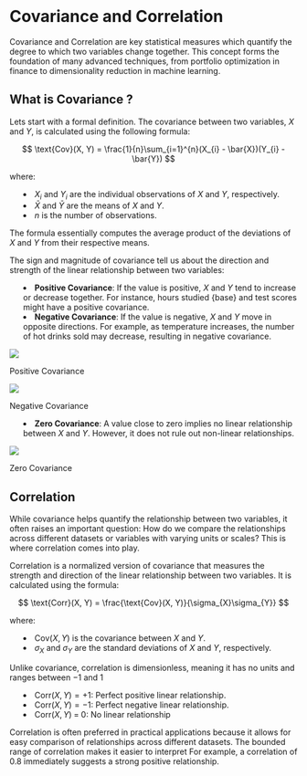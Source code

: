<script>
  import { base } from "$app/paths";
  import {math, display} from 'mathlifier';

  import CovPositive from './cov-positive.png';
  import CovNegative from './cov-negative.png';
  import CovZero from './cov-zero.png';
</script>

<style lang="scss">
  @charset "UTF-8";
  @use 'sass:math';
  @use './variables.scss';

  hr {
    background: variables.$color-accent;
    height: 1px;
    border: 0;
  }

  /* Heading */
  h1,
  h2,
  h3,
  h4,
  h5,
  h6 {
    // check imported weights and styles in gatsby-browser.jsx
    margin: variables.$spacing-12 0 variables.$spacing-6;
    line-height: variables.$line-height-tight;
  }

  h3,
  h4,
  h5,
  h6 {
    font-weight: variables.$font-weight-bold;
  }

  h1 {
    margin-top: 0;
    font-weight: variables.$font-weight-black;
    font-size: variables.$font-size-6;
  }

  h2 {
    font-size: variables.$font-size-5;
    font-weight: variables.$font-weight-semibold;
  }

  h3 {
    font-size: variables.$font-size-4;
  }

  h4 {
    font-size: variables.$font-size-3;
  }

  h5 {
    font-size: variables.$font-size-2;
  }

  h6 {
    font-size: variables.$font-size-1;
  }

  /* Prose */
  p {
    line-height: variables.$line-height-relaxed;
    $baseline-multiplier: 0.179;
    $x-height-multiplier: 0.35;
    margin: variables.$spacing-0 variables.$spacing-0 variables.$spacing-4 variables.$spacing-0;
    padding: variables.$spacing-0;
  }

  ul,
  ol {
    margin-left: variables.$spacing-0;
    margin-right: variables.$spacing-0;
    padding: variables.$spacing-0;
    margin-bottom: variables.$spacing-8;
    list-style-position: inside;
    list-style-type: disc;
  }

  li p {
    display: inline;
  }

  ul li,
  ol li {
    padding-left: variables.$spacing-8;
    margin-bottom: math.div(variables.$spacing-6, 2);
  }

  li > p {
    margin-bottom: math.div(variables.$spacing-8, 2);
  }

  li *:last-child {
    margin-bottom: variables.$spacing-0;
  }

  li > ul {
    margin-left: variables.$spacing-8;
    margin-top: math.div(variables.$spacing-8, 2);
  }

  blockquote {
    color: variables.$color-theme-4;
    margin-left: calc(#{-1 + variables.$spacing-6});
    margin-right: variables.$spacing-8;
    padding: variables.$spacing-0 variables.$spacing-0 variables.$spacing-0 variables.$spacing-6;
    border-left: variables.$spacing-1 solid variables.$color-primary;
    font-size: variables.$font-size-2;
    font-style: italic;
    margin-bottom: variables.$spacing-8;
  }

  blockquote > :last-child {
    margin-bottom: variables.$spacing-0;
  }

  blockquote > ul,
  blockquote > ol {
    list-style-position: inside;
  }

  table {
    width: 100%;
    margin-bottom: variables.$spacing-8;
    border-collapse: collapse;
    border-spacing: 0.25rem;
  }

  table thead tr th {
    border-bottom: 1px solid variables.$color-accent;
  }

  /* Link */
  a {
    color: variables.$color-theme-4;
  }

  a,
  button {
    // browser will not anticipate double click so proceeds with action quicker (300 ms quicker)
    touch-action: manipulation;
  }

  button:focus,
  button:hover {
    cursor: pointer;
  }

  h1 > a {
    color: inherit;
    text-decoration: none;
  }
  h2 > a,
  h3 > a,
  h4 > a,
  h5 > a,
  h6 > a {
    text-decoration: none;
    color: inherit;
  }

  a:hover,
  a:focus {
    text-decoration: none;
  }

  figure {
    margin-bottom: variables.$spacing-6;
    padding-bottom: variables.$spacing-6;
  }

  figure figcaption {
    margin-top: variables.$spacing-2;
  }

  /* Media queries */
  @media (max-width: variables.$desktop-breakpoint) {
    h1 {
      font-size: variables.$mobile-font-size-6;
    }

    h2 {
      font-size: variables.$mobile-font-size-5;
    }

    h3 {
      font-size: variables.$mobile-font-size-4;
    }

    h4 {
      font-size: variables.$mobile-font-size-3;
    }

    h5 {
      font-size: variables.$mobile-font-size-2;
    }

    h6 {
      font-size: variables.$mobile-font-size-1;
    }

    blockquote {
      padding: variables.$spacing-0 variables.$spacing-0 variables.$spacing-0 variables.$spacing-4;
      margin-left: variables.$spacing-0;
    }
    ul,
    ol {
      list-style-position: inside;
    }
  }

  :global(pre.shiki) {
    padding: 15px;
    margin: variables.$spacing-0 variables.$spacing-0 variables.$spacing-4 variables.$spacing-0;
    @apply rounded-lg;
  }
</style>

# Covariance and Correlation

Covariance and Correlation are key statistical measures which quantify the degree to which two variables change together. This concept forms the foundation of many advanced techniques, from portfolio optimization in finance to dimensionality reduction in machine learning.

## What is Covariance ?

Lets start with a formal definition. The covariance between two variables, $X$ and $Y$, is calculated using the following formula:

$$
\text{Cov}(X, Y) = \frac{1}{n}\sum_{i=1}^{n}(X_{i} - \bar{X})(Y_{i} - \bar{Y})
$$

where:
  - $X_{i}​$ and $Y_{i}$ are the individual observations of $X$ and $Y$, respectively.
  - $\bar{X}$ and $\bar{Y}$ are the means of $X$ and $Y$.
  - $n$ is the number of observations.

The formula essentially computes the average product of the deviations of $X$ and $Y$ from their respective means.

The sign and magnitude of covariance tell us about the direction and strength of the linear relationship between two variables:

- **Positive Covariance**: If the value is positive, $X$ and $Y$ tend to increase or decrease together. For instance, hours studied {base} and test scores might have a positive covariance.

- **Negative Covariance**: If the value is negative, $X$ and $Y$ move in opposite directions. For example, as temperature increases, the number of hot drinks sold may decrease, resulting in negative covariance.

<div class="flex w-full max-w-full gap-6 mb-6">
  <div class="flex-1">
    <img class="w-full max-w-full" src={CovPositive}>
    <p class="text-center text-content3 !mt-2">Positive Covariance</p>
  </div>
  <div class="flex-1">
    <img class="w-full max-w-full" src={CovNegative}>
    <p class="text-center text-content3 !mt-2">Negative Covariance</p>
  </div>
</div>

- **Zero Covariance**: A value close to zero implies no linear relationship between $X$ and $Y$. However, it does not rule out non-linear relationships.

<div class="flex justify-center w-full max-w-full gap-6 mb-6">
  <div class="max-w-[50%]">
    <img class="w-full max-w-full" src={CovZero}>
    <p class="text-center text-content3 !mt-2">Zero Covariance</p>
  </div>
</div>

## Correlation

While covariance helps quantify the relationship between two variables, it often raises an important question: How do we compare the relationships across different datasets or variables with varying units or scales? This is where correlation comes into play.

Correlation is a normalized version of covariance that measures the strength and direction of the linear relationship between two variables. It is calculated using the formula:

$$
\text{Corr}(X, Y) = \frac{\text{Cov}(X, Y)}{\sigma_{X}\sigma_{Y}}
$$

where:
  - $\text{Cov}(X, Y)$ is the covariance between $X$ and $Y$.
  - $\sigma_{X}$ and $\sigma_{Y}$ are the standard deviations of $X$ and $Y$, respectively.

Unlike covariance, correlation is dimensionless, meaning it has no units and ranges between $−1$ and $1$

  - $\text{Corr}(X, Y) = +1$: Perfect positive linear relationship.
  - $\text{Corr}(X, Y) = -1$: Perfect negative linear relationship.
  - $\text{Corr}(X, Y) \; = \; 0$: No linear relationship

Correlation is often preferred in practical applications because it allows for easy comparison of relationships across different datasets. The bounded range of correlation makes it easier to interpret For example, a correlation of $0.8$ immediately suggests a strong positive relationship.
